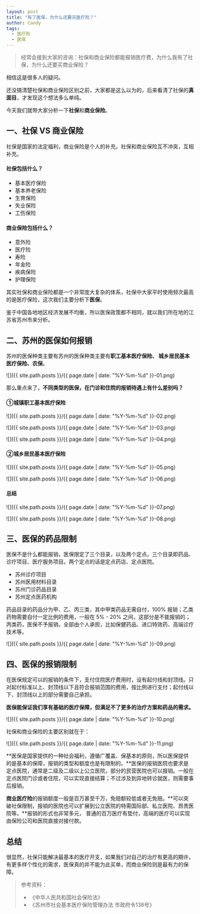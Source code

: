 ```yaml
---
layout: post
title: "有了医保，为什么还要买医疗险？"
author: Candy
tags: 
  - 医疗险
  - 医保
---
```


> 经常会接到大家的咨询：社保和商业保险都能报销医疗费，为什么我有了社保，为什么还要买商业保险？

相信这是很多人的疑问。

还没搞清楚社保和商业保险区别之前，大家都是这么以为的，后来看清了社保的**真面目**，才发现这个想法多么单纯。

今天我们就带大家分析一下**社保**和**商业保险**。

## 一、社保 VS 商业保险

社保是国家的法定福利，商业保险是个人的补充。社保和商业保险互不冲突，互相补充。

#### 社保包括什么？

- 基本医疗保险
- 基本养老保险
- 生育保险
- 失业保险
- 工伤保险

#### 商业保险包括什么？

- 意外险
- 医疗险
- 寿险
- 年金险
- 疾病保险
- 护理保险

其实社保和商业保险都是一个非常庞大复杂的体系，社保中大家平时使用频次最高的是医疗保险，这次我们主要分析下**医保**。

鉴于中国各地地区经济发展不均衡，所以医保政策都不相同，就以我们所在地的江苏省苏州市来分析。

## 二、苏州的医保如何报销

苏州的医保种类主要有苏州的医保种类主要有**职工基本医疗保险、 城乡居民基本医疗保险、农保**。

![]({{ site.path.posts }}/{{ page.date | date: "%Y-%m-%d" }}-01.png)

那么重点来了，**不同类型的医保，在门诊和住院的报销待遇上有什么差别吗？**

#### ①城镇职工基本医疗保险

![]({{ site.path.posts }}/{{ page.date | date: "%Y-%m-%d" }}-02.png)

![]({{ site.path.posts }}/{{ page.date | date: "%Y-%m-%d" }}-03.png)

![]({{ site.path.posts }}/{{ page.date | date: "%Y-%m-%d" }}-04.png)

#### ②城乡居民基本医疗保险

![]({{ site.path.posts }}/{{ page.date | date: "%Y-%m-%d" }}-05.png)

![]({{ site.path.posts }}/{{ page.date | date: "%Y-%m-%d" }}-06.png)

#### 总结

![]({{ site.path.posts }}/{{ page.date | date: "%Y-%m-%d" }}-07.png)

![]({{ site.path.posts }}/{{ page.date | date: "%Y-%m-%d" }}-08.png)

## 三、医保的药品限制

医保不是什么都能报销，医保限定了三个目录，以及两个定点。三个目录即药品、诊疗项目、医疗服务项目。两个定点的话是定点药店、定点医院。

- 苏州诊疗项目
- 苏州医用材料目录
- 苏州门诊药品目录
- 苏州定点医药机构

药品目录的药品分为甲、乙、丙三类，其中甲类药品无需自付，100% 报销；乙类药物需要自付一定比例的费用，一般在 5% - 20% 之间，这部分是不能报销的；丙类药，医保不予报销，全部由个人承担，比如保健药品、进口特效药、高端诊疗技术等。

![]({{ site.path.posts }}/{{ page.date | date: "%Y-%m-%d" }}-09.png)

## 四、医保的报销限制

在医保规定可以的报销的条件下，支付住院医疗费用时，设有起付线和封顶线。只对起付标准以上、封顶线以下且符合报销范围的费用，按比例进行支付；起付线以下、封顶线以上的部分需要自己承担。

**医保能保证我们享有基础的医疗保障，但满足不了更多的治疗方案和药品的需求。**

![]({{ site.path.posts }}/{{ page.date | date: "%Y-%m-%d" }}-10.png)

社保和商业保险的主要区别就在于：


![]({{ site.path.posts }}/{{ page.date | date: "%Y-%m-%d" }}-11.png)

**医保是国家提供的一种社会福利，遵循广覆盖、保基本的原则，所以医保提供的是基本的保障，报销的类型和额度也是有限制的。**医保的报销医院也要求是定点医院，通常是二级及二级以上公立医院，部分的民营医院也可以报销。一般在定点医院门诊或者住院，可以实现直接结算；不过涉及到异地转诊就医，则需要事后报销。

**商业医疗险**的报销额度一般是百万甚至千万，免赔额较低或者无免赔。**可以突破社保限制，报销的医院也可以扩展到公立医院的特需国际部、私立医院、昂贵医院等。**报销的形式也非常多元， 普通的百万医疗有垫付，高端的医疗可以实现由保险公司和医院直接对接付款。

## 总结

很显然，社保只能解决最基本的医疗开支，如果我们对自己的治疗有更高的期许，有更多样个性化的需求，医保真的并不能为此买单，而商业保险则是最有力的保障。

> 参考资料：
> - 《中华人民共和国社会保险法》
> - 《苏州市社会基本医疗保险管理办法 市政府令138号》